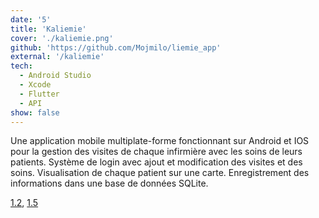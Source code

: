 ```yaml
---
date: '5'
title: 'Kaliemie'
cover: './kaliemie.png'
github: 'https://github.com/Mojmilo/liemie_app'
external: '/kaliemie'
tech:
  - Android Studio
  - Xcode
  - Flutter
  - API
show: false
---
```


Une application mobile multiplate-forme fonctionnant sur Android et IOS pour la gestion des visites de chaque infirmière avec les soins de leurs patients. Système de login avec ajout et modification des visites et des soins. Visualisation de chaque patient sur une carte. Enregistrement des informations dans une base de données SQLite.

[1.2](/pensieve/tags/1-2-repondre-aux-incidents-et-aux-demandes-dassistance-et-devolution), [1.5](/pensieve/tags/1-5-mettre-a-disposition-des-utilisateurs-un-service-informatique)
